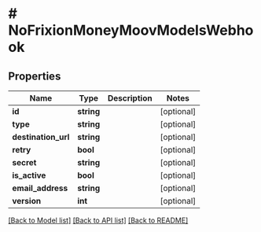 # # NoFrixionMoneyMoovModelsWebhook

## Properties

Name | Type | Description | Notes
------------ | ------------- | ------------- | -------------
**id** | **string** |  | [optional]
**type** | **string** |  | [optional]
**destination_url** | **string** |  | [optional]
**retry** | **bool** |  | [optional]
**secret** | **string** |  | [optional]
**is_active** | **bool** |  | [optional]
**email_address** | **string** |  | [optional]
**version** | **int** |  | [optional]

[[Back to Model list]](../../README.md#models) [[Back to API list]](../../README.md#endpoints) [[Back to README]](../../README.md)
